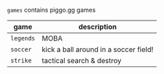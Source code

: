 `games` contains piggo.gg games

|game|description|
|--|--|
|`legends`|MOBA
|`soccer`|kick a ball around in a soccer field!
|`strike`|tactical search & destroy
